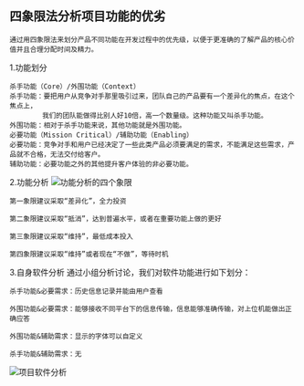 四象限法分析项目功能的优劣
----------

	通过用四象限法来划分产品不同功能在开发过程中的优先级，以便于更准确的了解产品的核心价值并且合理分配时间及精力。

1.功能划分
	
	杀手功能（Core）/外围功能（Context）
    杀手功能：要把用户从竞争对手那里吸引过来，团队自己的产品要有一个差异化的焦点，在这个焦点上，
            我们的团队能做得比别人好10倍，高一个数量级。这种功能又叫杀手功能。
    外围功能：相对于杀手功能来说，其他功能就是外围功能。
	必要功能（Mission Critical）/辅助功能（Enabling）
    必要功能：竞争对手和用户已经决定了一些此类产品必须要满足的需求，不能满足这些需求，产品就不合格，无法交付给客户。
    辅助功能：必要功能之外的其他提升客户体验的非必要功能。


2.功能分析
![功能分析的四个象限](https://i.loli.net/2017/10/15/59e35743e4b09.png)

	第一象限建议采取“差异化”，全力投资

	第二象限建议采取“抵消”，达到普遍水平，或者在重要功能上做的更好

	第三象限建议采取“维持”，最低成本投入

	第四象限建议采取“维持”或者现在“不做”，等待时机

3.自身软件分析
	通过小组分析讨论，我们对软件功能进行如下划分：

	杀手功能&必要需求：历史信息记录并能由用户查看

	外围功能&必要需求：能够接收不同平台下的信息传输，信息能够准确传输，对上位机能做出正确应答

	外围功能&辅助需求：显示的字体可以自定义

	杀手功能&辅助需求：无

![项目软件分析](https://i.loli.net/2017/10/15/59e35cec22592.png)